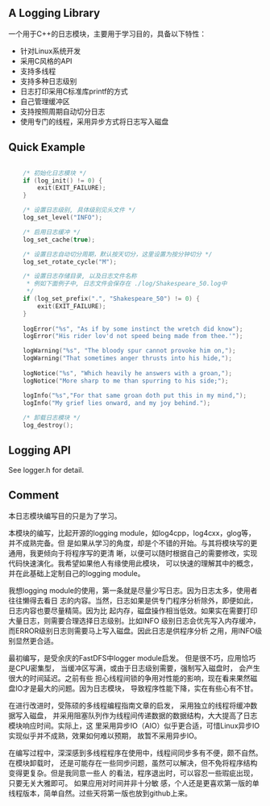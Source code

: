 ## A Logging Library

一个用于C++的日志模块，主要用于学习目的，具备以下特性：

* 针对Linux系统开发
* 采用C风格的API
* 支持多线程
* 支持多种日志级别
* 日志打印采用C标准库printf的方式
* 自己管理缓冲区
* 支持按照周期自动切分日志
* 使用专门的线程，采用异步方式将日志写入磁盘

## Quick Example

```C

    /* 初始化日志模块 */
    if (log_init() != 0) {
        exit(EXIT_FAILURE);
    }

    /* 设置日志级别, 具体级别见头文件 */
    log_set_level("INFO");

    /* 启用日志缓冲 */
    log_set_cache(true);

    /* 设置日志自动切分周期，默认按天切分，这里设置为按分钟切分 */
    log_set_rotate_cycle("M");

    /* 设置日志存储目录, 以及日志文件名称
     * 例如下面例子中, 日志文件会保存在 ./log/Shakespeare_50.log中 
     */
    if (log_set_prefix(".", "Shakespeare_50") != 0) {
        exit(EXIT_FAILURE);
    }   
    
    logError("%s", "As if by some instinct the wretch did know");
    logError("His rider lov'd not speed being made from thee.'");

    logWarning("%s", "The bloody spur cannot provoke him on,");
    logWarning("That sometimes anger thrusts into his hide,");
        
    logNotice("%s", "Which heavily he answers with a groan,");
    logNotice("More sharp to me than spurring to his side;");

    logInfo("%s","For that same groan doth put this in my mind,");
    logInfo("My grief lies onward, and my joy behind.");
    
    /* 卸载日志模块 */
    log_destroy();
```

## Logging API

See logger.h for detail.

## Comment

本日志模块编写目的只是为了学习。 

本模块的编写，比起开源的logging module，如log4cpp，log4cxx，glog等，并不成熟完备。但
是如果从学习的角度，却是个不错的开始。与其将模块写的更通用，我更倾向于将程序写的更清
晰，以便可以随时根据自己的需要修改，实现代码快速演化。我希望如果他人有缘使用此模块，
可以快速的理解其中的概念，并在此基础上定制自己的logging module。

我想logging module的使用，第一条就是尽量少写日志。因为日志太多，使用者往往懒得去看日
志的内容。当然，日志如果是供专门程序分析除外，即便如此，日志内容也要尽量精简。因为比
起内存，磁盘操作相当低效。如果实在需要打印大量日志，则需要合理选择日志级别。比如INFO
级别日志会优先写入内存缓冲，而ERROR级别日志则需要马上写入磁盘。因此日志是供程序分析
之用，用INFO级别显然更合适。

最初编写，是受余庆的FastDFS中logger module启发。 但是很不巧，应用恰巧是CPU密集型，
当缓冲区写满，或由于日志级别需要，强制写入磁盘时， 会产生很大的时间延迟。之前有些
担心线程间锁的争用对性能的影响，现在看来果然磁盘IO才是最大的问题。因为日志模块，
导致程序性能下降，实在有些心有不甘。

在进行改进时，受陈硕的多线程编程指南文章的启发， 采用独立的线程将缓冲数据写入磁盘，
并采用阻塞队列作为线程间传递数据的数据结构，大大提高了日志模块响应时间。实际上，这
里采用异步IO（AIO）似乎更合适，可惜Linux异步IO实现似乎并不成熟，效果如何难以预期，
故暂不采用异步IO。

在编写过程中，深深感到多线程程序在使用中，线程间同步多有不便，颇不自然。在模块卸载时，
还是可能存在一些同步问题，虽然可以解决，但不免将程序结构变得更复杂。但是我同意一些人
的看法，程序退出时，可以容忍一些瑕疵出现，只要无关大雅即可。 如果应用对时间并非十分敏
感，个人还是更喜欢第一版的单线程版本，简单自然。过些天将第一版也放到github上来。


